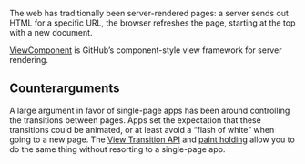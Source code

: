 ---
---

The web has traditionally been server-rendered pages: a server sends out HTML for a specific URL, the browser refreshes the page, starting at the top with a new document.

[ViewComponent] is GitHub’s component-style view framework for server rendering.

[ViewComponent]: https://viewcomponent.org/

## Counterarguments

A large argument in favor of single-page apps has been around controlling the transitions between pages. Apps set the expectation that these transitions could be animated, or at least avoid a “flash of white” when going to a new page. The [View Transition API] and [paint holding] allow you to do the same thing without resorting to a single-page app.

[View Transition API]: https://developer.chrome.com/docs/web-platform/view-transitions/
[paint holding]: https://developer.chrome.com/blog/paint-holding
